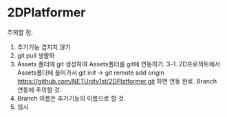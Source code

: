 # 2DPlatformer

주의할 점:

1. 추가기능 겹치지 않기
2. git pull 생활화
3. Assets 폴더에 git 생성하여 Assets폴더를 git에 연동하기.
 3-1. 2D프로젝트에서 Assets폴더에 들어가서 git init -> git remote add origin https://github.com/NETUnity1st/2DPlatformer.git
  하면 연동 완료. Branch 연동에 주의할 것.
4. Branch 이름은 추가기능의 이름으로 할 것.
5. 임시
